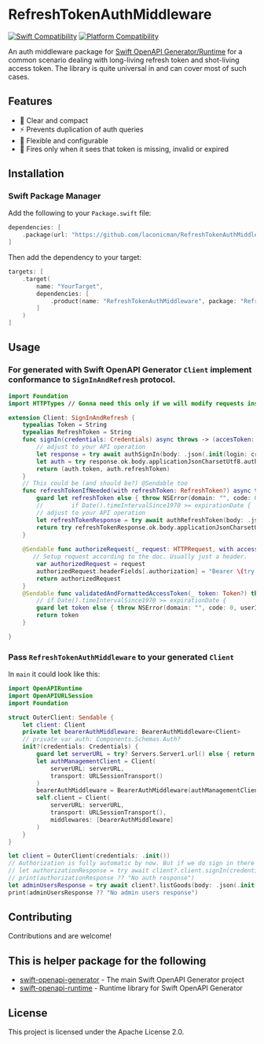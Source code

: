 # RefreshTokenAuthMiddleware

[![Swift Compatibility](https://img.shields.io/endpoint?url=https%3A%2F%2Fswiftpackageindex.com%2Fapi%2Fpackages%2Flaconicman%2FRefreshTokenAuthMiddleware%2Fbadge%3Ftype%3Dswift-versions)](https://swiftpackageindex.com/laconicman/RefreshTokenAuthMiddleware)
[![Platform Compatibility](https://img.shields.io/endpoint?url=https%3A%2F%2Fswiftpackageindex.com%2Fapi%2Fpackages%2Flaconicman%2FRefreshTokenAuthMiddleware%2Fbadge%3Ftype%3Dplatforms)](https://swiftpackageindex.com/laconicman/RefreshTokenAuthMiddleware)

An auth middleware package for [Swift OpenAPI Generator/Runtime](https://github.com/apple/swift-openapi-generator) for a common scenario dealing with long-living refresh token and shot-living access token.
The library is quite universal in and can cover most of such cases.

## Features

- 📝 Clear and compact
- ⚡️ Prevents duplication of auth queries
- 🔧 Flexible and configurable
- 🎯 Fires only when it sees that token is missing, invalid or expired

## Installation

### Swift Package Manager

Add the following to your `Package.swift` file:

```swift
dependencies: [
    .package(url: "https://github.com/laconicman/RefreshTokenAuthMiddleware.git", from: "1.0.0")
]
```

Then add the dependency to your target:

```swift
targets: [
    .target(
        name: "YourTarget",
        dependencies: [
            .product(name: "RefreshTokenAuthMiddleware", package: "RefreshTokenAuthMiddleware")
        ]
    )
]
```

## Usage

### For generated with Swift OpenAPI Generator `Client` implement conformance to `SignInAndRefresh` protocol.

``` swift
import Foundation
import HTTPTypes // Gonna need this only if we will modify requests inside those funcs of `ClientWithSignIn` protocol

extension Client: SignInAndRefresh {
    typealias Token = String
    typealias RefreshToken = String
    func signIn(credentials: Credentials) async throws -> (accesToken: Token, refreshToken: RefreshToken) {
        // adjust to your API operation
        let response = try await authSignIn(body: .json(.init(login: credentials.username, pwd: credentials.password))) 
        let auth = try response.ok.body.applicationJsonCharsetUtf8.auth
        return (auth.token, auth.refreshToken)
    }
    // This could be (and should be?) @Sendable too
    func refreshTokenIfNeeded(with refreshToken: RefreshToken?) async throws -> Token {
        guard let refreshToken else { throw NSError(domain: "", code: 0, userInfo: nil) }
        //        if Date().timeIntervalSince1970 >= expirationDate {
        // adjust to your API operation
        let refreshTokenResponse = try await authRefreshToken(body: .json(.init(token: refreshToken)))
        return try refreshTokenResponse.ok.body.applicationJsonCharsetUtf8.auth.token
    }
    
    @Sendable func authorizeRequest(_ request: HTTPRequest, with accessToken: Token?) throws -> HTTPRequest {
       // Setup request according to the doc. Usually just a header.
        var authorizedRequest = request
        authorizedRequest.headerFields[.authorization] = "Bearer \(try validatedAndFormattedAccessToken(accessToken))"
        return authorizedRequest
    }
    @Sendable func validatedAndFormattedAccessToken(_ token: Token?) throws -> Token {
        // if Date().timeIntervalSince1970 >= expirationDate {
        guard let token else { throw NSError(domain: "", code: 0, userInfo: nil)}
        return token
    }

}
```

### Pass `RefreshTokenAuthMiddleware` to your generated `Client`
In `main` it could look like this:

```swift
import OpenAPIRuntime
import OpenAPIURLSession
import Foundation

struct OuterClient: Sendable {
    let client: Client
    private let bearerAuthMiddleware: BearerAuthMiddleware<Client>
    // private var auth: Components.Schemas.Auth?
    init?(credentials: Credentials) {
        guard let serverURL = try? Servers.Server1.url() else { return nil}
        let authManagementClient = Client(
            serverURL: serverURL,
            transport: URLSessionTransport()
        )
        bearerAuthMiddleware = BearerAuthMiddleware(authManagementClient: authManagementClient, credentials: credentials)
        self.client = Client(
            serverURL: serverURL,
            transport: URLSessionTransport(),
            middlewares: [bearerAuthMiddleware]
        )
    }
}

let client = OuterClient(credentials: .init())
// Authorization is fully automatic by now. But if we do sign in there will be no extra re-auth request.
// let authorizationResponse = try await client?.client.signIn(credentials: .init())
// print(authorizationResponse ?? "No auth response")
let adminUsersResponse = try await client?.listGoods(body: .json(.init(limit: 10, offset: 0, page: 1, filter: "", order: .init(id: "asc"))))
print(adminUsersResponse ?? "No admin users response")
```

## Contributing

Contributions and are welcome!

## This is helper package for the following 

- [swift-openapi-generator](https://github.com/apple/swift-openapi-generator) - The main Swift OpenAPI Generator project
- [swift-openapi-runtime](https://github.com/apple/swift-openapi-runtime) - Runtime library for Swift OpenAPI Generator

## License

This project is licensed under the Apache License 2.0.
